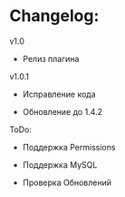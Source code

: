 Changelog:
==========

v1.0 

- Релиз плагина

v1.0.1

- Исправление кода

- Обновление до 1.4.2

ToDo:

- Поддержка Permissions

- Поддержка MySQL

- Проверка Обновлений
